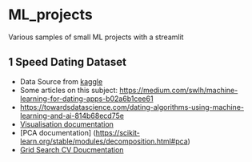 # ML_projects
Various samples of small ML projects with a streamlit

## 1 Speed Dating Dataset
- Data Source from [kaggle](https://www.kaggle.com/datasets/ulrikthygepedersen/speed-dating)
- Some articles on this subject: https://medium.com/swlh/machine-learning-for-dating-apps-b02a6b1cee61
- https://towardsdatascience.com/dating-algorithms-using-machine-learning-and-ai-814b68ecd75e
- [Visualisation documentation](https://seaborn.pydata.org/examples)
- [PCA documentation] (https://scikit-learn.org/stable/modules/decomposition.html#pca)
- [Grid Search CV Doucmentation](https://scikit-learn.org/stable/modules/grid_search.html)

